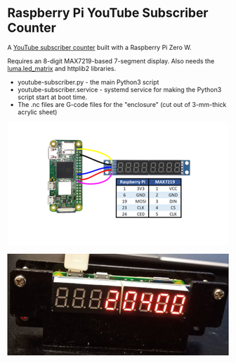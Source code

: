 # Raspberry Pi YouTube Subscriber Counter
A [YouTube subscriber counter](https://youtu.be/PuCCMZFNgQE) built with a Raspberry Pi Zero W.

Requires an 8-digit MAX7219-based 7-segment display. Also needs the [luma.led_matrix](https://github.com/rm-hull/luma.led_matrix) and httplib2 libraries.

* youtube-subscriber.py - the main Python3 script
* youtube-subscriber.service - systemd service for making the Python3 script start at boot time.
* The .nc files are G-code files for the "enclosure" (cut out of 3-mm-thick acrylic sheet)

![Alt text](schematic.png?raw=true "Wiring diagram")

![Alt text](subscriber-counter-prototype.jpg?raw=true "Prototype of the YouTube Subscriber Counter")
